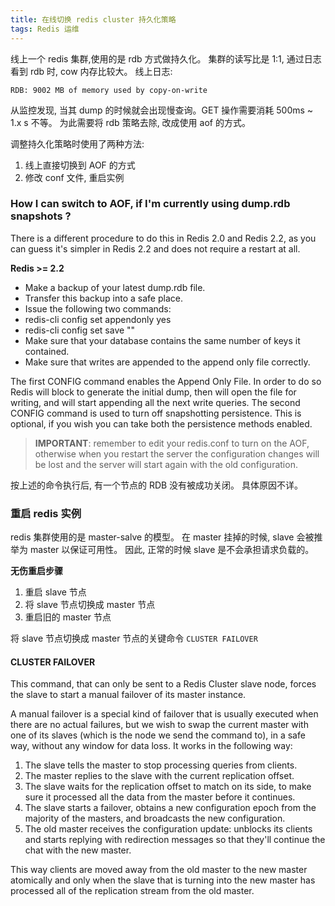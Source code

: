 ```yaml
---
title: 在线切换 redis cluster 持久化策略
tags: Redis 运维
---
```




线上一个 redis 集群,使用的是 rdb 方式做持久化。
集群的读写比是 1:1, 通过日志看到 rdb 时, cow 内存比较大。
线上日志:

```
RDB: 9002 MB of memory used by copy-on-write
```

从监控发现, 当其 dump 的时候就会出现慢查询。GET 操作需要消耗 500ms ~ 1.x s 不等。
为此需要将 rdb 策略去除, 改成使用 aof 的方式。


<!--more-->



调整持久化策略时使用了两种方法:

1. 线上直接切换到 AOF 的方式
2. 修改 conf 文件, 重启实例


### How I can switch to AOF, if I'm currently using dump.rdb snapshots ?

There is a different procedure to do this in Redis 2.0 and Redis 2.2, as you can guess it's simpler in Redis 2.2 and does not require a restart at all.

**Redis >= 2.2**

- Make a backup of your latest dump.rdb file.
- Transfer this backup into a safe place.
- Issue the following two commands:
- redis-cli config set appendonly yes
- redis-cli config set save ""
- Make sure that your database contains the same number of keys it contained.
- Make sure that writes are appended to the append only file correctly.

The first CONFIG command enables the Append Only File.
 In order to do so Redis will block to generate the initial dump,
  then will open the file for writing, and will start appending all the next write queries.
The second CONFIG command is used to turn off snapshotting persistence.
This is optional, if you wish you can take both the persistence methods enabled.

> **IMPORTANT**: remember to edit your redis.conf to turn on the AOF, otherwise when you restart the server the configuration changes will be lost and the server will start again with the old configuration.


按上述的命令执行后, 有一个节点的 RDB 没有被成功关闭。
具体原因不详。


### 重启 redis 实例

redis 集群使用的是 master-salve 的模型。
在 master 挂掉的时候, slave 会被推举为 master 以保证可用性。
因此, 正常的时候 slave 是不会承担请求负载的。

**无伤重启步骤**

1. 重启 slave 节点
2. 将 slave 节点切换成 master 节点
3. 重启旧的 master 节点

将 slave 节点切换成 master 节点的关键命令 `CLUSTER FAILOVER`

#### CLUSTER FAILOVER

This command, that can only be sent to a Redis Cluster slave node, forces the slave to start a manual failover of its master instance.

A manual failover is a special kind of failover that is usually executed when there are no actual failures, but we wish to swap the current master with one of its slaves (which is the node we send the command to), in a safe way, without any window for data loss. It works in the following way:

1. The slave tells the master to stop processing queries from clients.
1. The master replies to the slave with the current replication offset.
1. The slave waits for the replication offset to match on its side, to make sure it processed all the data from the master before it continues.
1. The slave starts a failover, obtains a new configuration epoch from the majority of the masters, and broadcasts the new configuration.
1. The old master receives the configuration update: unblocks its clients and starts replying with redirection messages so that they'll continue the chat with the new master.

This way clients are moved away from the old master to the new master atomically and only when the slave that is turning into the new master has processed all of the replication stream from the old master.








